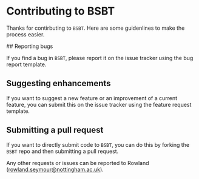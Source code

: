 # Contributing to BSBT
Thanks for contirbuting to `BSBT`. Here are some guidenlines to make the process easier. 


## Reporting bugs

If you find a bug in `BSBT`, please report it on the issue tracker using the bug report template.

## Suggesting enhancements

If you want to suggest a new feature or an improvement of a current feature, you can submit this on the issue tracker using the feature request template.

## Submitting a pull request

If you want to directly submit code to `BSBT`, you can do this by forking the `BSBT` repo and then submitting a pull request.

Any other requests or issues can be reported to Rowland (rowland.seymour@nottingham.ac.uk).
